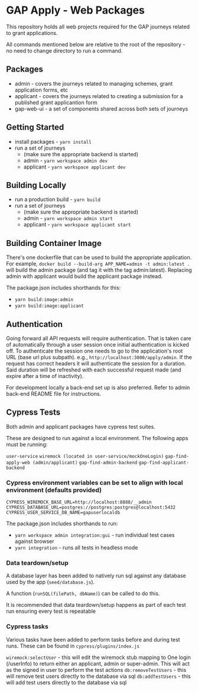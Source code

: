 # GAP Apply - Web Packages

This repository holds all web projects required for the GAP journeys related to grant applications.

All commands mentioned below are relative to the root of the repository - no need to change directory to run a command.

## Packages

- admin - covers the journeys related to managing schemes, grant application forms, etc
- applicant - covers the journeys related to creating a submission for a published grant applicantion form
- gap-web-ui - a set of components shared across both sets of journeys

## Getting Started

- install packages - `yarn install`
- run a set of journeys
  - (make sure the appropriate backend is started)
  - admin - `yarn workspace admin dev`
  - applicant - `yarn workspace applicant dev`

## Building Locally

- run a production build - `yarn build`
- run a set of journeys
  - (make sure the appropriate backend is started)
  - admin - `yarn workspace admin start`
  - applicant - `yarn workspace applicant start`

## Building Container Image

There's one dockerfile that can be used to build the appropriate application. For example, `docker build --build-arg APP_NAME=admin -t admin:latest .` will build the admin package (and tag it with the tag admin:latest). Replacing admin with applicant would build the applicant package instead.

The package.json includes shorthands for this:

- `yarn build:image:admin`
- `yarn build:image:applicant`

## Authentication

Going forward all API requests will require authentication. That is taken care of automatically through a user session once initial authentication is kicked off. To authenticate the session one needs to go to the application's root URL (base url plus subpath). e.g., `http://localhost:3000/apply/admin`. If the request has correct headers it will authenticate the session for a duration. Said duration will be refreshed with each successful request made (and expire after a time of inactivity).

For development locally a back-end set up is also preferred. Refer to admin back-end README file for instructions.

## Cypress Tests

Both admin and applicant packages have cypress test suites.

These are designed to run against a local environment. The following apps must be running:

`user-service`
`wiremock (located in user-service/mockOneLogin)`
`gap-find-apply-web (admin/applicant)`
`gap-find-admin-backend`
`gap-find-applicant-backend`

### Cypress environment variables can be set to align with local environment (defaults provided)

`CYPRESS_WIREMOCK_BASE_URL=http://localhost:8888/__admin`
`CYPRESS_DATABASE_URL=postgres://postgres:postgres@localhost:5432`
`CYPRESS_USER_SERVICE_DB_NAME=gapuserlocaldb`

The package.json includes shorthands to run:

- `yarn workspace admin integration:gui` - run individual test cases against browser
- `yarn integration` - runs all tests in headless mode

### Data teardown/setup

A database layer has been added to natively run sql against any database used by the app (`seed/database.js`).

A function (`runSQL(filePath, dbName)`) can be called to do this.

It is recommended that data teardown/setup happens as part of each test run ensuring every test is repeatable

### Cypress tasks

Various tasks have been added to perform tasks before and during test runs. These can be found in `cypress/plugins/index.js`

`wiremock:selectUser` - this will edit the wiremock stub mapping to One login (/userInfo) to return either an applicant, admin or super-admin. This will act as the signed in user to perform the test actions
`db:removeTestUsers` - this will remove test users directly to the database via sql
`db:addTestUsers` - this will add test users directly to the database via sql
